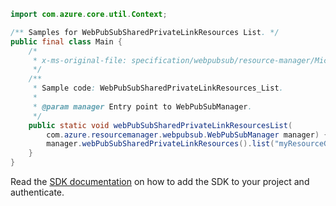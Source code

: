 ```java
import com.azure.core.util.Context;

/** Samples for WebPubSubSharedPrivateLinkResources List. */
public final class Main {
    /*
     * x-ms-original-file: specification/webpubsub/resource-manager/Microsoft.SignalRService/stable/2021-10-01/examples/WebPubSubSharedPrivateLinkResources_List.json
     */
    /**
     * Sample code: WebPubSubSharedPrivateLinkResources_List.
     *
     * @param manager Entry point to WebPubSubManager.
     */
    public static void webPubSubSharedPrivateLinkResourcesList(
        com.azure.resourcemanager.webpubsub.WebPubSubManager manager) {
        manager.webPubSubSharedPrivateLinkResources().list("myResourceGroup", "myWebPubSubService", Context.NONE);
    }
}
```

Read the [SDK documentation](https://github.com/Azure/azure-sdk-for-java/blob/azure-resourcemanager-webpubsub_1.0.0-beta.2/sdk/webpubsub/azure-resourcemanager-webpubsub/README.md) on how to add the SDK to your project and authenticate.
